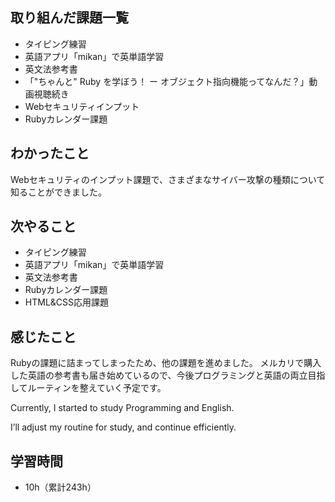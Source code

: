 ## 取り組んだ課題一覧
- タイピング練習
- 英語アプリ「mikan」で英単語学習
- 英文法参考書
- 「"ちゃんと" Ruby を学ぼう！ ー オブジェクト指向機能ってなんだ？」動画視聴続き
- Webセキュリティインプット
- Rubyカレンダー課題
## わかったこと
Webセキュリティのインプット課題で、さまざまなサイバー攻撃の種類について知ることができました。
## 次やること
- タイピング練習
- 英語アプリ「mikan」で英単語学習
- 英文法参考書
- Rubyカレンダー課題
- HTML&CSS応用課題
## 感じたこと
Rubyの課題に詰まってしまったため、他の課題を進めました。
メルカリで購入した英語の参考書も届き始めているので、今後プログラミングと英語の両立目指してルーティンを整えていく予定です。

Currently, I started to study Programming and English.

I’ll adjust my routine for study, and continue efficiently.

## 学習時間
- 10h（累計243h）
